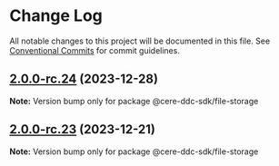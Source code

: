 # Change Log

All notable changes to this project will be documented in this file.
See [Conventional Commits](https://conventionalcommits.org) for commit guidelines.

## [2.0.0-rc.24](https://github.com/Cerebellum-Network/cere-ddc-sdk-js/compare/v2.0.0-rc.23...v2.0.0-rc.24) (2023-12-28)

**Note:** Version bump only for package @cere-ddc-sdk/file-storage

## [2.0.0-rc.23](https://github.com/Cerebellum-Network/cere-ddc-sdk-js/compare/v2.0.0-rc.21...v2.0.0-rc.23) (2023-12-21)

**Note:** Version bump only for package @cere-ddc-sdk/file-storage

